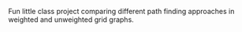Fun little class project comparing different path finding approaches in weighted and unweighted grid graphs. 

